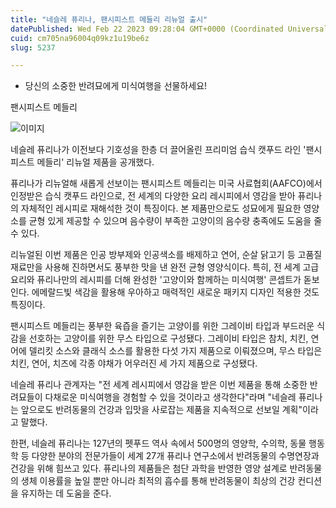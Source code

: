```yaml
---
title: "네슬레 퓨리나, 팬시피스트 메들리 리뉴얼 출시"
datePublished: Wed Feb 22 2023 09:28:04 GMT+0000 (Coordinated Universal Time)
cuid: cm705na96004q09kz1u19be6z
slug: 5237

---
```



- 당신의 소중한 반려묘에게 미식여행을 선물하세요!

팬시피스트 메들리

![이미지](https://cdn.hashnode.com/res/hashnode/image/upload/v1739258568878/e38d5f58-c8b5-44c0-bda4-c580e5d8629a.jpeg)

네슬레 퓨리나가 이전보다 기호성을 한층 더 끌어올린 프리미엄 습식 캣푸드 라인 '팬시피스트 메들리' 리뉴얼 제품을 공개했다.

퓨리나가 리뉴얼해 새롭게 선보이는 팬시피스트 메들리는 미국 사료협회(AAFCO)에서 인정받은 습식 캣푸드 라인으로, 전 세계의 다양한 요리 레시피에서 영감을 받아 퓨리나의 자체적인 레시피로 재해석한 것이 특징이다. 본 제품만으로도 성묘에게 필요한 영양소를 균형 있게 제공할 수 있으며 음수량이 부족한 고양이의 음수량 충족에도 도움을 줄 수 있다.

리뉴얼된 이번 제품은 인공 방부제와 인공색소를 배제하고 연어, 순살 닭고기 등 고품질 재료만을 사용해 진하면서도 풍부한 맛을 낸 완전 균형 영양식이다. 특히, 전 세계 고급 요리와 퓨리나만의 레시피를 더해 완성한 '고양이와 함께하는 미식여행' 콘셉트가 돋보인다. 에메랄드빛 색감을 활용해 우아하고 매력적인 새로운 패키지 디자인 적용한 것도 특징이다.

팬시피스트 메들리는 풍부한 육즙을 즐기는 고양이를 위한 그레이비 타입과 부드러운 식감을 선호하는 고양이를 위한 무스 타입으로 구성됐다. 그레이비 타입은 참치, 치킨, 연어에 델리킷 소스와 클래식 소스를 활용한 다섯 가지 제품으로 이뤄졌으며, 무스 타입은 치킨, 연어, 치즈에 각종 야채가 어우러진 세 가지 제품으로 구성됐다.

네슬레 퓨리나 관계자는 "전 세계 레시피에서 영감을 받은 이번 제품을 통해 소중한 반려묘들이 다채로운 미식여행을 경험할 수 있을 것이라고 생각한다"라며 "네슬레 퓨리나는 앞으로도 반려동물의 건강과 입맛을 사로잡는 제품을 지속적으로 선보일 계획"이라고 말했다.

한편, 네슬레 퓨리나는 127년의 펫푸드 역사 속에서 500명의 영양학, 수의학, 동물 행동학 등 다양한 분야의 전문가들이 세계 27개 퓨리나 연구소에서 반려동물의 수명연장과 건강을 위해 힘쓰고 있다. 퓨리나의 제품들은 첨단 과학을 반영한 영양 설계로 반려동물의 생체 이용률을 높일 뿐만 아니라 최적의 흡수를 통해 반려동물이 최상의 건강 컨디션을 유지하는 데 도움을 준다.